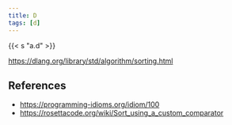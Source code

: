 ```yaml
---
title: D
tags: [d]
---
```


{{< s "a.d" >}}

<https://dlang.org/library/std/algorithm/sorting.html>

## References

- <https://programming-idioms.org/idiom/100>
- <https://rosettacode.org/wiki/Sort_using_a_custom_comparator>
